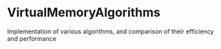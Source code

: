 # VirtualMemoryAlgorithms
Implementation of various algorithms, and comparison of their efficiency and performance
